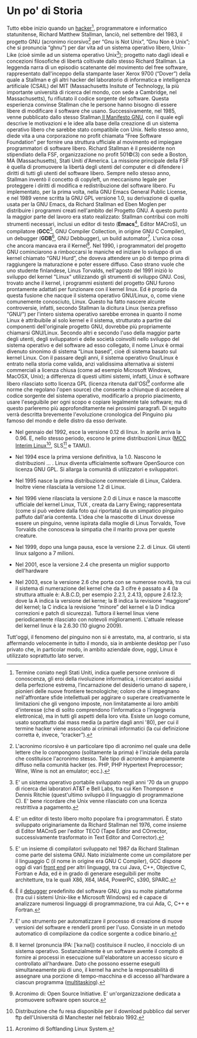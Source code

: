 # Un po' di Storia

Tutto ebbe inizio quando un [hacker](https://it.wikisource.org/wiki/Codice_Libero/Appendice_B)[^1], programmatore e informatico statunitense, Richard Matthew Stallman, lanciò, nel settembre del 1983, il progetto GNU \(acronimo ricorsivo[^2] per “Gnu is Not Unix”, ”Gnu Non è Unix”; che si pronuncia “ghnu”\) per dar vita ad un sistema operativo libero, Unix-Like \(cioè simile ad un sistema operativo Unix[^3]\); progetto nato dagli ideali e concezioni filosofiche di libertà coltivate dallo stesso Richard Stallman. La leggenda narra di un episodio scatenante del movimento del free software, rappresentato dall'inceppo della stampante laser Xerox 9700 \(“Dover”\) della quale a Stallman e gli altri hacker del laboratorio di informatica e intelligenza artificiale \(CSAIL\) del MIT \(Massachusetts Insitute of Technology, la più importante università di ricerca del mondo, con sede a Cambridge, nel Massachusetts\), fu rifiutato il codice sorgente del software. Questa esperienza convinse Stallman che le persone hanno bisogno di essere libere di modificare il software che usano. Successivamente, nel 1985, venne pubblicato dallo stesso Stallman[ Il Manifesto GNU](https://www.gnu.org/gnu/manifesto.it.html), con il quale egli descrive le motivazioni e le idee alla base della creazione di un sistema operativo libero che sarebbe stato compatibile con Unix. Nello stesso anno, diede vita a una corporazione no profit chiamata “Free Software Foundation” per fornire una struttura ufficiale al movimento ed impiegare programmatori di software libero. Richard Stallman è il presidente non stipendiato della FSF, organizzazione no profit 501©\(3\) con sede a Boston, MA \(Massachusetts\), Stati Uniti d'America. La missione principale della FSF è quella di promuovere la libertà degli utenti del computer e di difendere i diritti di tutti gli utenti del software libero. Sempre nello stesso anno, Stallman inventò il concetto di copyleft, un meccanismo legale per proteggere i diritti di modifica e redistribuzione del software libero. Fu implementato, per la prima volta, nella GNU Emacs General Public License, e nel 1989 venne scritta la GNU GPL versione 1.0, su derivazione di quella usata per la GNU Emacs, da Richard Stallman ed Eben Moglen per distribuire i programmi creati nell'ambito del Progetto GNU. A questo punto la maggior parte del lavoro era stato realizzato: Stallman contribuì con molti strumenti necessari, inclusi un editor di testo \(**Emacs**[^4], Editor MACroS\), un compilatore \(**GCC**[^5], GNU Compiler Collection, in origine GNU C Compiler\), un debugger \(**GDB**[^6], GNU Debbugger\), un build automator[^7]. L'unica cosa che ancora mancava era il Kernel[^8]. Nel 1990, i programmatori del progetto GNU cominciarono a rimboccarsi le maniche ed iniziare lo sviluppo di un kernel chiamato “GNU Hurd”, che doveva attendere un pò di tempo prima di raggiungere la maturazione e poter essere diffuso. Caso strano vuole che uno studente finlandese, Linus Torvalds, nell'agosto del 1991 iniziò lo sviluppo del kernel "Linux" utilizzando gli strumenti di sviluppo GNU. Così, trovato anche il kernel, i programmi esistenti del progetto GNU furono prontamente adattati per funzionare con il kernel linux. Ed è proprio da questa fusione che nacque il sistema operativo GNU/Linux, o, come viene comunemente conosciuto, Linux. Questo ha fatto nascere alcunte controversie, infatti, secondo Stallman la dicitura Linux \(senza prefisso “GNU/”\) per l'intero sistema operativo sarebbe erronea in quanto il nome Linux è attribuibile al solo kernel e il sistema, strutturato a partire dai componenti dell'originale progetto GNU, dovrebbe più propriamente chiamarsi GNU/Linux. Secondo altri e secondo l'uso della maggior parte degli utenti, degli sviluppatori e delle società coinvolti nello sviluppo del sistema operativo e del software ad esso collegato, il nome Linux è ormai divenuto sinonimo di sistema “Linux based”, cioè di sistema basato sul kernel Linux. Con il passare degli anni, il sistema operativo Gnu/Linux è entrato nella storia come valida, anzi validissima alternativa ai sistemi commerciali a licenza chiusa \(come ad esempio Microsoft Windows, MacOSX, Unix\); a differenza di questi ultimi sistemi, infatti, Linux è software libero rilasciato sotto licenza GPL \(licenza ritenuta dall'OSI[^9] conforme alle norme che regolano l'open source\) che consente a chiunque di accedere al codice sorgente del sistema operativo, modificarlo a proprio piacimento, usare l'eseguibile per ogni scopo e copiare legalmente tale software; ma di questo parleremo più approfonditamente nei prossimi paragrafi. Di seguito verrà descritta brevemente l'evoluzione cronologica del Pinguino piu famoso del mondo e delle distro da esso derivate.

* Nel gennaio del 1992, esce la versione 0.12 di linux. In aprile arriva la 0.96. E, nello stesso periodo, escono le prime distribuzioni Linux \([MCC Interim Linux](https://en.wikipedia.org/wiki/MCC_Interim_Linux)[^10], SLS[^11] e TAMU\).
* Nel 1994 esce la prima versione definitiva, la 1.0. Nascono le distribuzioni ... . Linux diventa ufficialmente software OpenSource con licenza GNU GPL. Si allarga la comunità di utilizzatori e sviluppatori.

* Nel 1995 nasce la prima distribuzione commerciale di Linux, Caldera. Inoltre viene rilasciata la versione 1.2 di Linux.

* Nel 1996 viene rilasciata la versione 2.0 di Linux e nasce la mascotte ufficiale del kernel Linux, TUX , creata da Larry Ewing; rappresentata \(come si può vedere dalla foto qui riportata\) da un simpatico pinguino paffuto dall'aria contenta. L'idea che la mascotte di Linux dovesse essere un pinguino, venne ispirata dalla moglie di Linus Torvalds, Tove Torvalds che conosceva la simpatia che il marito prova per queste creature.

* Nel 1999, dopo una lunga pausa, esce la versione 2.2. di Linux. Gli utenti linux salgono a 7 milioni.

* Nel 2001, esce la versione 2.4 che presenta un miglior supporto dell'hardware

* Nel 2003, esce la versione 2.6 che porta con se numerose novità, tra cui il sistema di numerazione del kernel che da 3 cifre è passato a 4 \(la struttura attuale è: A.B.C.D, per esempio 2.2.1, 2.4.13, oppure 2.6.12.3; dove la A indica la versione del kerne; la B indica la revisione “maggiore” del kernel; la C indica la revisione “minore” del kernel e la D indica correzioni e patch di sicurezza\). Tuttora il kernel linux viene periodicamente rilasciato con notevoli miglioramenti. L'attuale release del kernel linux è la 2.6.30 \(10 giugno 2009\).

Tutt'oggi, il fenomeno del pinguino non si è arrestato, ma, al contrario, si sta affermando velocemente in tutto il mondo, sia in ambiente desktop per l'uso privato che, in particolar modo, in ambito aziendale dove, oggi, Linux è utilizzato soprattutto lato server.

[^1]:  Termine coniato negli Stati Uniti, indica quelle persone onnivore di conoscenza, gli eroi della rivoluzione informatica, i ricercatori assidui della perfezione estrema, l’incarnazione del desiderio umano di sapere, i pionieri delle nuove frontiere tecnologiche; coloro che si impegnano nell'affrontare sfide intellettuali per aggirare o superare creativamente le limitazioni che gli vengono imposte, non limitatamente ai loro ambiti d'interesse \(che di solito comprendono l'informatica o l'ingegneria elettronica\), ma in tutti gli aspetti della loro vita. Esiste un luogo comune, usato soprattutto dai mass media \(a partire dagli anni '80\), per cui il termine hacker viene associato ai criminali informatici \(la cui definizione corretta è, invece, “cracker”\).

[^2]:  L'acronimo ricorsivo è un particolare tipo di acronimo nel quale una delle lettere che lo compongono \(solitamente la prima\) è l'iniziale della parola che costituisce l'acronimo stesso. Tale tipo di acronimo è ampiamente diffuso nella comunità hacker \(es. PHP, PHP Hypertext Preprocessor; Wine, Wine is not an emulator; ecc.\).

[^3]:  E' un sistema operativo portabile sviluppato negli anni '70 da un gruppo di ricerca dei laboratori AT&T e Bell Labs, tra cui Ken Thompson e Dennis Ritchie \(quest'ultimo sviluppò il linguaggio di programmazione C\). E' bene ricordare che Unix venne rilasciato con una licenza restrittiva a pagamento.

[^4]:  E' un editor di testo libero molto popolare fra i programmatori. È stato sviluppato originariamente da Richard Stallman nel 1976, come insieme di Editor MACroS per l'editor TECO \(Tape Editor and COrrector, successivamente trasformato in Text Editor and Corrector\).

[^5]:  E' un insieme di compilatori sviluppato nel 1987 da Richard Stallman come parte del sistema GNU. Nato inizialmente come un compilatore per il linguaggio C \(il nome in origine era GNU C Compiler\), GCC dispone oggi di vari [front end](https://it.wikipedia.org/wiki/Front-end_e_back-end) per altri linguaggi, tra cui Java, C++, Objective C, Fortran e Ada, ed è in grado di generare eseguibili per molte architetture, tra le quali X86, X64, IA64, PowerPC, s390, SPARC.

[^6]:  È il [debugger](https://it.wikipedia.org/wiki/Debugger) predefinito del software GNU, gira su molte piattaforme \(tra cui i sistemi Unix-like e Microsoft Windows\) ed è capace di analizzare numerosi linguaggi di programmazione, tra cui Ada, C, C++ e Fortran.

[^7]:  E' uno strumento per automatizzare il processo di creazione di nuove versioni del software e renderli pronti per l'uso. Consiste in un metodo automatico di compilazione da codice sorgente a codice binario.

[^8]:  Il kernel \(pronuncia IPA: \[ˈkəːnəl\]\) costituisce il nucleo, il nocciolo di un sistema operativo. Sostanzialmente è un software avente il compito di fornire ai processi in esecuzione sull'elaboratore un accesso sicuro e controllato all'hardware. Dato che possono esserne eseguiti simultaneamente più di uno, il kernel ha anche la responsabilità di assegnare una porzione di tempo-macchina e di accesso all'hardware a ciascun programma \([multitasking](https://it.wikipedia.org/wiki/Multitasking)\).

[^9]:  Acronimo di: Open Source Initiative. E' un'organizzazione dedicata a promuovere software open source.

[^10]:  Distribuzione che fu resa disponibile per il download pubblico dal server ftp dell'Università di Manchester nel febbraio 1992.

[^11]:  Acronimo di Softlanding Linux System.

